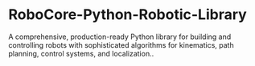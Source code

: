 # RoboCore-Python-Robotic-Library
A comprehensive, production-ready Python library for building and controlling robots with sophisticated algorithms for kinematics, path planning, control systems, and localization..
